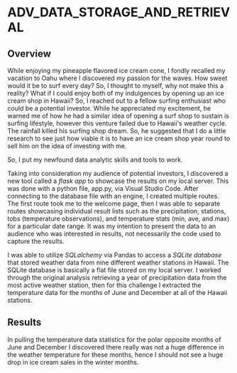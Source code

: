 # ADV_DATA_STORAGE_AND_RETRIEVAL

## Overview

While enjoying my pineapple flavored ice cream cone, I fondly recalled my vacation to Oahu where I discovered my passion for the waves. How sweet would it be to surf every day? So, I thought to myself, why not make this a reality? What if I could enjoy both of my indulgences by opening up an ice cream shop in Hawaii? So, I reached out to a fellow surfing enthusiast who could be a potential investor. While he appreciated my excitement, he warned me of how he had a similar idea of opening a surf shop to sustain is surfing lifestyle, however this venture failed due to Hawaii's weather cycle. The rainfall killed his surfing shop dream. So, he suggested that I do a little research to see just how viable it is to have an ice cream shop year round to sell him on the idea of investing with me. 

So, I put my newfound data analytic skills and tools to work. 

Taking into consideration my audience of potential investors, I discovered a new tool called a *flask app* to showcase the results on my local server. This was done with a python file, app.py, via Visual Studio Code. After connecting to the database file with an engine, I created multiple routes. The first route took me to the welcome page, then I was able to separate routes showcasing individual result lists such as the precipitation, stations, tobs (temperature observations), and temperature stats (min, ave, and max) for a particular date range. It was my intention to present the data to an audience who was interested in results, not necessarily the code used to capture the results. 

I was able to utilize *SQLalchemy* via Pandas to access a *SQLite database* that stored weather data from nine different weather stations in Hawaii. The SQLite database is basically a flat file stored on my local server. I worked through the original analysis retrieving a year of precipitation data from the most active weather station, then for this challenge I extracted the temperature data for the months of June and December at all of the Hawaii stations.

## Results

In pulling the temperature data statistics for the polar opposite months of June and December I discovered there really was not a huge difference in the weather temperature for these months, hence I should not see a huge drop in ice cream sales in the winter months. 
